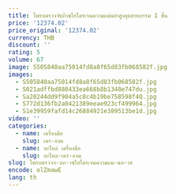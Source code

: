 ```yaml
---
title: โพรบตรวจจับก๊าซไฮโดรเจนความแม่นยําสูงอุตสาหกรรม 1 ชิ้น
price: '12374.02'
price_original: '12374.02'
currency: THB
discount: ''
rating: 5
volume: 67
image: S505840aa75014fd8a8f65d83fb068582f.jpg
images:
  - S505840aa75014fd8a8f65d83fb068582f.jpg
  - S021adffbd880433ea668b8b1348e747du.jpg
  - Sa20244dd9f984a5c8c4b19be758598f4Q.jpg
  - S772d136fb2a0421389eeae923cf499964.jpg
  - S1e39959fafd14c26884921e389513be1d.jpg
video: ''
categories:
  - name: เครื่องมือ
    slug: เคร-องม
  - name: อะไหล่ เครื่องมือ
    slug: อะไหล-เคร-องม
slug: โพรบตรวจจ-บก-าซไฮโดรเจนความแม-นย-าส
encode: olZmawE
lang: th
---
```

  